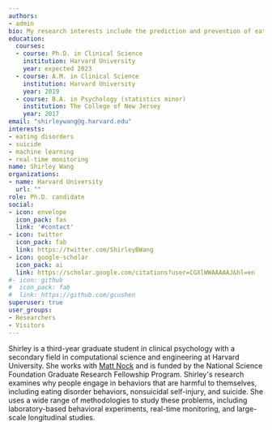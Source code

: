 ```yaml
---
authors:
- admin
bio: My research interests include the prediction and prevention of eating disorders, self-injury, and suicide.
education:
  courses:
  - course: Ph.D. in Clinical Science
    institution: Harvard University
    year: expected 2023
  - course: A.M. in Clinical Science
    institution: Harvard University
    year: 2019
  - course: B.A. in Psychology (statistics minor)
    institution: The College of New Jersey
    year: 2017
email: "shirleywang@g.harvard.edu"
interests:
- eating disorders
- suicide
- machine learning
- real-time monitoring
name: Shirley Wang
organizations:
- name: Harvard University
  url: ""
role: Ph.D. candidate
social:
- icon: envelope
  icon_pack: fas
  link: '#contact'
- icon: twitter
  icon_pack: fab
  link: https://twitter.com/ShirleyBWang
- icon: google-scholar
  icon_pack: ai
  link: https://scholar.google.com/citations?user=CGXlWWAAAAAJ&hl=en
#- icon: github
#  icon_pack: fab
#  link: https://github.com/gcushen
superuser: true
user_groups:
- Researchers
- Visitors
---
```


Shirley is a third-year graduate student in clinical psychology with a secondary field in computational science and engineering at Harvard University. She works with [Matt Nock](https://nocklab.fas.harvard.edu/people/matthew-k-nock-phd) and is funded by the National Science Foundation Graduate Research Fellowship Program. Shirley's research examines why people engage in behaviors that are harmful to themselves, including eating disorder behaviors, nonsuicidal self-injury, and suicide. She uses a wide range of methodologies to study these problems, including laboratory-based behavioral experiments, real-time monitoring, and large-scale longitudinal studies. 